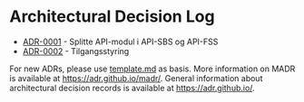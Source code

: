 # Architectural Decision Log

<!-- adrlog -- Regenerate the content by using "adr-log -i". You can install it via "npm install -g adr-log" -->

- [ADR-0001](0001-Splitte-API.md) - Splitte API-modul i API-SBS og API-FSS
- [ADR-0002](0002-Tilgangsstyring.md) - Tilgangsstyring

<!-- adrlogstop -->

For new ADRs, please use [template.md](template.md) as basis.
More information on MADR is available at <https://adr.github.io/madr/>.
General information about architectural decision records is available at <https://adr.github.io/>.
